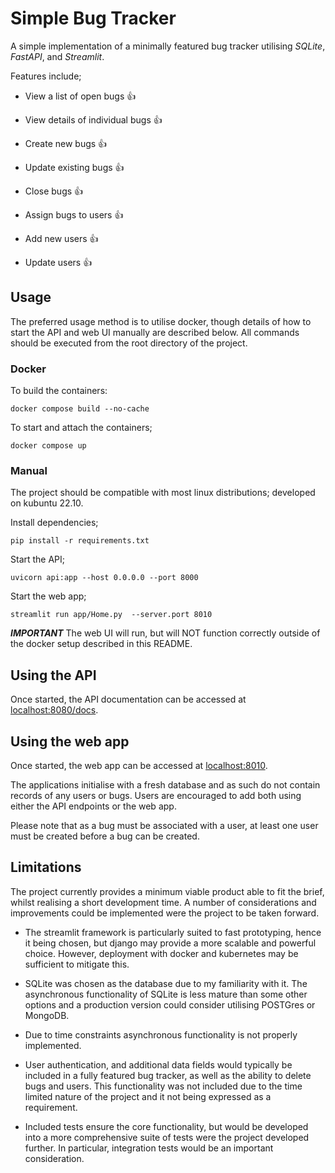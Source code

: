 
# Simple Bug Tracker 

A simple implementation of a minimally featured bug tracker utilising *SQLite*, *FastAPI*, and *Streamlit*.

Features include;

* View a list of open bugs :thumbsup:

* View details of individual bugs :thumbsup:

* Create new bugs :thumbsup:

* Update existing bugs :thumbsup:

* Close bugs :thumbsup:

* Assign bugs to users :thumbsup:

* Add new users :thumbsup:

* Update users :thumbsup:

## Usage

The preferred usage method is to utilise docker, though details of how to start the API and web UI manually are described below. All commands should be executed from the root directory of the project.

### Docker

To build the containers:

```
docker compose build --no-cache
```

To start and attach the containers;

```
docker compose up
```


### Manual 

The project should be compatible with most linux distributions; developed on kubuntu 22.10.

Install dependencies;
```
pip install -r requirements.txt
```

Start the API;
```
uvicorn api:app --host 0.0.0.0 --port 8000
```

Start the web app;
```
streamlit run app/Home.py  --server.port 8010 
```

***IMPORTANT*** The web UI will run, but will NOT function correctly outside of the docker setup described in this README.


## Using the API

Once started, the API documentation can be accessed at [localhost:8080/docs](localhost:8080/docs).

## Using the web app

Once started, the web app can be accessed at [localhost:8010](localhost:8010).

The applications initialise with a fresh database and as such do not contain records of any users or bugs. Users are encouraged to add both using either the API endpoints or the web app.

Please note that as a bug must be associated with a user, at least one user must be created before a bug can be created.

## Limitations

The project currently provides a minimum viable product able to fit the brief, whilst realising a short development time. A number of considerations and improvements could be implemented were the project to be taken forward.

* The streamlit framework is particularly suited to fast prototyping, hence it being chosen, but django may provide a more scalable and powerful choice. However, deployment with docker and kubernetes may be sufficient to mitigate this.

* SQLite was chosen as the database due to my familiarity with it. The asynchronous functionality of SQLite is less mature than some other options and a production version could consider utilising POSTGres or MongoDB.

* Due to time constraints asynchronous functionality is not properly implemented.

* User authentication, and additional data fields would typically be included in a fully featured bug tracker, as well as the ability to delete bugs and users. This functionality was not included due to the time limited nature of the project and it not being expressed as a requirement.

* Included tests ensure the core functionality, but would be developed into a more comprehensive suite of tests were the project developed further. In particular, integration tests would be an important consideration.